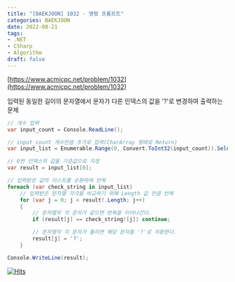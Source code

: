 ```yaml
---
title: "[BAEKJOON] 1032 - 명령 프롬프트"
categories: BAEKJOON
date: 2022-08-21
tags:
- .NET
- CSharp
- Algorithm
draft: false
---
```


[https://www.acmicpc.net/problem/1032](https://www.acmicpc.net/problem/1032)

입력된 동일한 길이의 문자열에서 문자가 다른 인덱스의 값을 '?'로 변경하여 출력하는 문제

```c#
// 개수 입력
var input_count = Console.ReadLine();

// input_count 개수만큼 추가로 입력(CharArray 형태로 Return)
var input_list = Enumerable.Range(0, Convert.ToInt32(input_count)).Select(_ => Console.ReadLine()?.ToCharArray()).ToList();

// 0번 인덱스의 값을 기준값으로 지정
var result = input_list[0];

// 입력받은 값의 리스트를 순환하여 반복
foreach (var check_string in input_list)
	// 입력받은 문자열 각각을 비교하기 위해 Length 값 만큼 반복
	for (var j = 0; j < result!.Length; j++)
	{
		// 문자열의 각 문자가 같으면 반복을 이어나간다.
		if (result[j] == check_string![j]) continue;

		// 문자열의 각 문자가 틀리면 해당 문자를 '?'로 치환한다.
		result[j] = '?';
	}

Console.WriteLine(result);
```


[![Hits](https://hits.seeyoufarm.com/api/count/incr/badge.svg?url=https%3A%2F%2Fdev-woong.io%2F2022.08.21-0003&count_bg=%233D91C8&title_bg=%23555555&icon=&icon_color=%23E7E7E7&title=%EC%A1%B0%ED%9A%8C%EC%88%98&edge_flat=true)](https://hits.seeyoufarm.com)